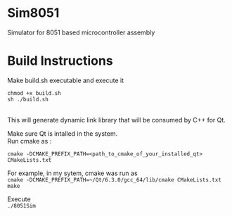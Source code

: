 # Sim8051
Simulator for 8051 based microcontroller assembly 

# Build Instructions 
Make build.sh executable and execute it <br>

`chmod +x build.sh` <br> 
`sh ./build.sh` <br> <br> 

This will generate dynamic link library that will be consumed by C++ for Qt. <br>

Make sure Qt is intalled in the system. <br> 
Run cmake as : <br> 

`cmake -DCMAKE_PREFIX_PATH=<path_to_cmake_of_your_installed_qt> CMakeLists.txt`<br>

For example, in my sytem, cmake was run as <br> 
`cmake -DCMAKE_PREFIX_PATH=~/Qt/6.3.0/gcc_64/lib/cmake CMakeLists.txt` <br>
`make` <br>

Execute <br>
`./8051Sim`
